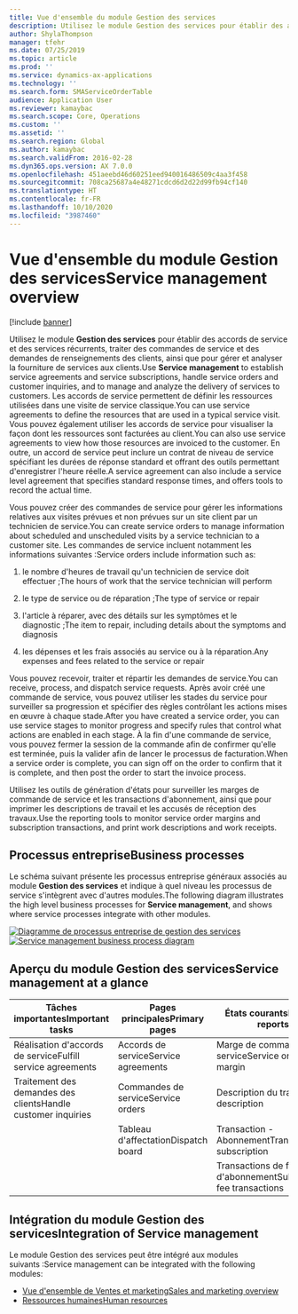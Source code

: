 ```yaml
---
title: Vue d'ensemble du module Gestion des services
description: Utilisez le module Gestion des services pour établir des accords de service et des services récurrents, traiter des commandes de service et des demandes de renseignements des clients, ainsi que pour gérer et analyser la fourniture de services aux clients.
author: ShylaThompson
manager: tfehr
ms.date: 07/25/2019
ms.topic: article
ms.prod: ''
ms.service: dynamics-ax-applications
ms.technology: ''
ms.search.form: SMAServiceOrderTable
audience: Application User
ms.reviewer: kamaybac
ms.search.scope: Core, Operations
ms.custom: ''
ms.assetid: ''
ms.search.region: Global
ms.author: kamaybac
ms.search.validFrom: 2016-02-28
ms.dyn365.ops.version: AX 7.0.0
ms.openlocfilehash: 451aeebd46d60251eed940016486509c4aa3f458
ms.sourcegitcommit: 708ca25687a4e48271cdcd6d2d22d99fb94cf140
ms.translationtype: HT
ms.contentlocale: fr-FR
ms.lasthandoff: 10/10/2020
ms.locfileid: "3987460"
---
```

# <a name="service-management-overview"></a><span data-ttu-id="db433-103">Vue d'ensemble du module Gestion des services</span><span class="sxs-lookup"><span data-stu-id="db433-103">Service management overview</span></span>

[!include [banner](../includes/banner.md)]


<span data-ttu-id="db433-104">Utilisez le module **Gestion des services** pour établir des accords de service et des services récurrents, traiter des commandes de service et des demandes de renseignements des clients, ainsi que pour gérer et analyser la fourniture de services aux clients.</span><span class="sxs-lookup"><span data-stu-id="db433-104">Use **Service management** to establish service agreements and service subscriptions, handle service orders and customer inquiries, and to manage and analyze the delivery of services to customers.</span></span> <span data-ttu-id="db433-105">Les accords de service permettent de définir les ressources utilisées dans une visite de service classique.</span><span class="sxs-lookup"><span data-stu-id="db433-105">You can use service agreements to define the resources that are used in a typical service visit.</span></span> <span data-ttu-id="db433-106">Vous pouvez également utiliser les accords de service pour visualiser la façon dont les ressources sont facturées au client.</span><span class="sxs-lookup"><span data-stu-id="db433-106">You can also use service agreements to view how those resources are invoiced to the customer.</span></span> <span data-ttu-id="db433-107">En outre, un accord de service peut inclure un contrat de niveau de service spécifiant les durées de réponse standard et offrant des outils permettant d'enregistrer l'heure réelle.</span><span class="sxs-lookup"><span data-stu-id="db433-107">A service agreement can also include a service level agreement that specifies standard response times, and offers tools to record the actual time.</span></span>

<span data-ttu-id="db433-108">Vous pouvez créer des commandes de service pour gérer les informations relatives aux visites prévues et non prévues sur un site client par un technicien de service.</span><span class="sxs-lookup"><span data-stu-id="db433-108">You can create service orders to manage information about scheduled and unscheduled visits by a service technician to a customer site.</span></span> <span data-ttu-id="db433-109">Les commandes de service incluent notamment les informations suivantes :</span><span class="sxs-lookup"><span data-stu-id="db433-109">Service orders include information such as:</span></span>

1.  <span data-ttu-id="db433-110">le nombre d'heures de travail qu'un technicien de service doit effectuer ;</span><span class="sxs-lookup"><span data-stu-id="db433-110">The hours of work that the service technician will perform</span></span>

2.  <span data-ttu-id="db433-111">le type de service ou de réparation ;</span><span class="sxs-lookup"><span data-stu-id="db433-111">The type of service or repair</span></span>

3.  <span data-ttu-id="db433-112">l'article à réparer, avec des détails sur les symptômes et le diagnostic ;</span><span class="sxs-lookup"><span data-stu-id="db433-112">The item to repair, including details about the symptoms and diagnosis</span></span>

4.  <span data-ttu-id="db433-113">les dépenses et les frais associés au service ou à la réparation.</span><span class="sxs-lookup"><span data-stu-id="db433-113">Any expenses and fees related to the service or repair</span></span>

<span data-ttu-id="db433-114">Vous pouvez recevoir, traiter et répartir les demandes de service.</span><span class="sxs-lookup"><span data-stu-id="db433-114">You can receive, process, and dispatch service requests.</span></span> <span data-ttu-id="db433-115">Après avoir créé une commande de service, vous pouvez utiliser les stades du service pour surveiller sa progression et spécifier des règles contrôlant les actions mises en œuvre à chaque stade.</span><span class="sxs-lookup"><span data-stu-id="db433-115">After you have created a service order, you can use service stages to monitor progress and specify rules that control what actions are enabled in each stage.</span></span> <span data-ttu-id="db433-116">À la fin d'une commande de service, vous pouvez fermer la session de la commande afin de confirmer qu'elle est terminée, puis la valider afin de lancer le processus de facturation.</span><span class="sxs-lookup"><span data-stu-id="db433-116">When a service order is complete, you can sign off on the order to confirm that it is complete, and then post the order to start the invoice process.</span></span>

<span data-ttu-id="db433-117">Utilisez les outils de génération d'états pour surveiller les marges de commande de service et les transactions d'abonnement, ainsi que pour imprimer les descriptions de travail et les accusés de réception des travaux.</span><span class="sxs-lookup"><span data-stu-id="db433-117">Use the reporting tools to monitor service order margins and subscription transactions, and print work descriptions and work receipts.</span></span>

## <a name="business-processes"></a><span data-ttu-id="db433-118">Processus entreprise</span><span class="sxs-lookup"><span data-stu-id="db433-118">Business processes</span></span>

<span data-ttu-id="db433-119">Le schéma suivant présente les processus entreprise généraux associés au module **Gestion des services** et indique à quel niveau les processus de service s'intègrent avec d'autres modules.</span><span class="sxs-lookup"><span data-stu-id="db433-119">The following diagram illustrates the high level business processes for **Service management**, and shows where service processes integrate with other modules.</span></span>

<span data-ttu-id="db433-120">[![Diagramme de processus entreprise de gestion des services](./media/sm_home_page.gif)](./media/sm_home_page.gif)</span><span class="sxs-lookup"><span data-stu-id="db433-120">[![Service management business process diagram](./media/sm_home_page.gif)](./media/sm_home_page.gif)</span></span>

## <a name="service-management-at-a-glance"></a><span data-ttu-id="db433-121">Aperçu du module Gestion des services</span><span class="sxs-lookup"><span data-stu-id="db433-121">Service management at a glance</span></span>

|<span data-ttu-id="db433-122">Tâches importantes</span><span class="sxs-lookup"><span data-stu-id="db433-122">Important tasks</span></span>           | <span data-ttu-id="db433-123">Pages principales</span><span class="sxs-lookup"><span data-stu-id="db433-123">Primary pages</span></span>                         |<span data-ttu-id="db433-124">États courants</span><span class="sxs-lookup"><span data-stu-id="db433-124">Popular reports</span></span>              |
|--------------------------|---------------------------------------|-----------------------------|
|<span data-ttu-id="db433-125">Réalisation d'accords de service</span><span class="sxs-lookup"><span data-stu-id="db433-125">Fulfill service agreements</span></span>|<span data-ttu-id="db433-126">Accords de service</span><span class="sxs-lookup"><span data-stu-id="db433-126">Service agreements</span></span>                     |<span data-ttu-id="db433-127">Marge de commande de service</span><span class="sxs-lookup"><span data-stu-id="db433-127">Service order margin</span></span>         |
|<span data-ttu-id="db433-128">Traitement des demandes des clients</span><span class="sxs-lookup"><span data-stu-id="db433-128">Handle customer inquiries</span></span> |<span data-ttu-id="db433-129">Commandes de service</span><span class="sxs-lookup"><span data-stu-id="db433-129">Service orders</span></span>                         |<span data-ttu-id="db433-130">Description du travail</span><span class="sxs-lookup"><span data-stu-id="db433-130">Work description</span></span>             |
|                          |<span data-ttu-id="db433-131">Tableau d'affectation</span><span class="sxs-lookup"><span data-stu-id="db433-131">Dispatch board</span></span>                         |<span data-ttu-id="db433-132">Transaction - Abonnement</span><span class="sxs-lookup"><span data-stu-id="db433-132">Transaction - subscription</span></span>   |
|                          |                                       |<span data-ttu-id="db433-133">Transactions de frais d'abonnement</span><span class="sxs-lookup"><span data-stu-id="db433-133">Subscription fee transactions</span></span>|


## <a name="integration-of-service-management"></a><span data-ttu-id="db433-134">Intégration du module Gestion des services</span><span class="sxs-lookup"><span data-stu-id="db433-134">Integration of Service management</span></span>

<span data-ttu-id="db433-135">Le module Gestion des services peut être intégré aux modules suivants :</span><span class="sxs-lookup"><span data-stu-id="db433-135">Service management can be integrated with the following modules:</span></span>

  - [<span data-ttu-id="db433-136">Vue d'ensemble de Ventes et marketing</span><span class="sxs-lookup"><span data-stu-id="db433-136">Sales and marketing overview</span></span>](../sales-marketing/overview-sales-marketing.md)
  - [<span data-ttu-id="db433-137">Ressources humaines</span><span class="sxs-lookup"><span data-stu-id="db433-137">Human resources</span></span>](https://docs.microsoft.com/dynamics365/unified-operations/talent/index)

  

